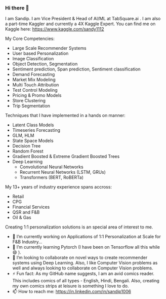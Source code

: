 ### Hi there 👋

I am Sandip. I am Vice President & Head of AI/ML at TabSquare.ai . I am also a part-time Kaggler and currently a 4X Kaggle Expert. You can find me on Kaggle here: https://www.kaggle.com/sandy1112

My Core Competencies:
  - Large Scale Recommender Systems
  - User based Personalization
  - Image Classification
  - Object Detection, Segmentation
  - Sentiment prediction, Span prediction, Sentiment classification
  - Demand Forecasting
  - Market Mix Modeling
  - Multi Touch Attribution
  - Test Control Modeling
  - Pricing & Promo Models
  - Store Clustering
  - Trip Segmentation
  
Techniques that I have implemented in a hands on manner:
  - Latent Class Models
  - Timeseries Forecasting
  - GLM, HLM
  - State Space Models
  - Decision Tree
  - Random Forest
  - Gradient Boosted & Extreme Gradient Boosted Trees
  - Deep Learning
    - Convolutional Neural Networks
    - Recurrent Neural Networks (LSTM, GRUs)
    - Transformers (BERT, RoBERTa)
  
My 13+ years of industry experience spans accross:
  - Retail
  - CPG
  - Financial Services
  - QSR and F&B
  - Oil & Gas

Creating 1:1 personalization solutions is an special area of interest to me. 

- 🔭 I’m currently working on Applications of 1:1 Personalization at Scale for F&B Industry...
- 🌱 I’m currently learning Pytorch (I have been on Tensorflow all this while  😄 ).
- 👯 I’m looking to collaborate on novel ways to create recommender systems using Deep Learning. Also, I like Computer Vision problems as well and always looking to collaborate on  Computer Vision problems.
- ⚡ Fun fact: As my GitHub name suggests, I am an avid comics reader. This includes comics of all types - English, Hindi, Bengali. Also, creating my own comics strips at leisure is something I love to do.   
- 📫 How to reach me:  https://in.linkedin.com/in/sandip1006

<!--
**comicencyclo/comicencyclo** is a ✨ _special_ ✨ repository because its `README.md` (this file) appears on your GitHub profile.

Here are some ideas to get you started:

- 🔭 I’m currently working on Applications of 1:1 Personalization at Scale for F&B Industry...
- 🌱 I’m currently learning Pytorch (I have been on Tensorflow all this while)...
- 👯 I’m looking to collaborate on novel ways to create recommender systems using Deep Learning...
- 🤔 I’m looking for help with ...
- 💬 Ask me about ...
- 📫 How to reach me: ...
- 😄 Pronouns: ...
- ⚡ Fun fact: ...
-->
